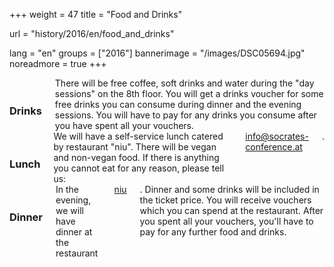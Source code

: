 +++
weight = 47
title = "Food and Drinks"

url = "history/2016/en/food_and_drinks"

lang = "en"
groups = ["2016"]
bannerimage = "/images/DSC05694.jpg"
noreadmore = true
+++

<div class="row blocks">
	<div class="four columns block">
		<h3 class="block-heading"><i class="fa fa-coffee" aria-hidden="true"></i><br/>Drinks</h3>
		There will be free coffee, soft drinks and water during the "day sessions" on the 8th floor. You will get a drinks voucher for some free drinks you can consume during dinner and the evening sessions. You will have to pay for any drinks you consume after you have spent all your vouchers.
	</div>
	<div class="four columns block">
		<h3 class="block-heading"><i class="fa fa-leaf" aria-hidden="true"></i><br/>Lunch</h3>
		We will have a self-service lunch catered by restaurant "niu". There will be vegan and non-vegan food. If there is anything you cannot eat for any reason, please tell us: <a href="mailto:info@socrates-conference.at?Subject=SoCraTes%20Day%20Linz%3A%20Food%20Preferences">info@socrates-conference.at</a>.
	</div>
	<div class="four columns block">
		<h3 class="block-heading"><i class="fa fa-cutlery" aria-hidden="true"></i><br/>Dinner</h3>
		In the evening, we will have dinner at the restaurant <a href="http://www.niu.at/">niu</a>. Dinner and some drinks will be included in the ticket price. You will receive vouchers which you can spend at the restaurant. After you spent all your vouchers, you'll have to pay for any further food and drinks.
	</div>
</div>

<!--more-->
